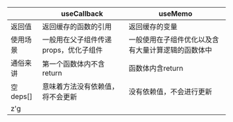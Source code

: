 
|  |  useCallback|useMemo  |
|--|--|--|
| 返回值|返回缓存的函数的引用  |返回缓存的变量 |
| 使用场景|一般用在父子组件传递props，优化子组件 |一般使用在子组件优化以及含有大量计算逻辑的函数体中|
|通俗来讲|第一个函数体内不含return|函数体内含return|
|空deps[]|意味着方法没有依赖值，将不会更新|没有依赖值，不会进行更新|
|z'g|||

<!--stackedit_data:
eyJoaXN0b3J5IjpbLTIxMjM0OTQ1MjUsLTY4ODc3MDAwMSwtNT
E0NTI4NDc5LDExODM3OTE0ODNdfQ==
-->
